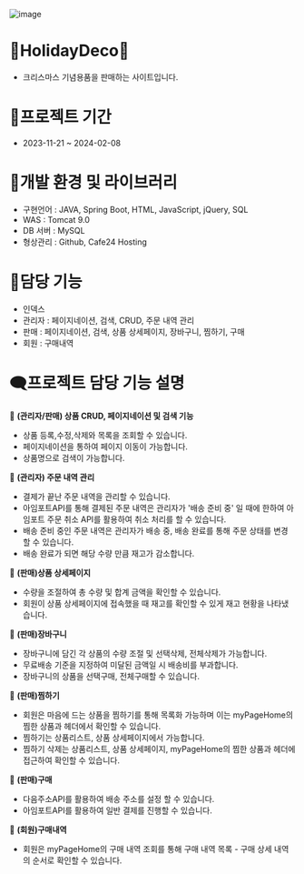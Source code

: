 

![image](https://github.com/bbooom2/HolidayDeco/assets/118744207/de460bf3-74c2-4512-949e-2afe448b35e9)

# 🎄HolidayDeco🎄
- 크리스마스 기념용품을 판매하는 사이트입니다. 


# 📅프로젝트 기간 
- 2023-11-21 ~ 2024-02-08
  

# 📂개발 환경 및 라이브러리 
- 구현언어 : JAVA, Spring Boot, HTML, JavaScript, jQuery, SQL
- WAS : Tomcat 9.0
- DB 서버 : MySQL
- 형상관리 : Github, Cafe24 Hosting
  

# 🎀담당 기능 
- 인덱스
- 관리자 : 페이지네이션, 검색, CRUD, 주문 내역 관리
- 판매 : 페이지네이션, 검색, 상품 상세페이지, 장바구니, 찜하기, 구매
- 회원 : 구매내역
  

# 🗨️프로젝트 담당 기능 설명  
📍 **(관리자/판매) 상품 CRUD, 페이지네이션 및 검색 기능**
- 상품 등록,수정,삭제와 목록을 조회할 수 있습니다.
- 페이지네이션을 통하여 페이지 이동이 가능합니다.
- 상품명으로 검색이 가능합니다.


📍 **(관리자) 주문 내역 관리** 
- 결제가 끝난 주문 내역을 관리할 수 있습니다.
- 아임포트API를 통해 결제된 주문 내역은 관리자가 '배송 준비 중' 일 때에 한하여 아임포트 주문 취소 API를 활용하여 취소 처리를 할 수 있습니다. 
- 배송 준비 중인 주문 내역은 관리자가 배송 중, 배송 완료를 통해 주문 상태를 변경할 수 있습니다.
- 배송 완료가 되면 해당 수량 만큼 재고가 감소합니다.


📍 **(판매)상품 상세페이지**     
- 수량을 조절하여 총 수량 및 합계 금액을 확인할 수 있습니다.
- 회원이 상품 상세페이지에 접속했을 때 재고를 확인할 수 있게 재고 현황을 나타냈습니다.


📍 **(판매)장바구니** 
- 장바구니에 담긴 각 상품의 수량 조절 및 선택삭제, 전체삭제가 가능합니다.
- 무료배송 기준을 지정하여 미달된 금액일 시 배송비를 부과합니다.
- 장바구니의 상품을 선택구매, 전체구매할 수 있습니다.


📍 **(판매)찜하기**
- 회원은 마음에 드는 상품을 찜하기를 통해 목록화 가능하며 이는 myPageHome의 찜한 상품과 헤더에서 확인할 수 있습니다. 
- 찜하기는 상품리스트, 상품 상세페이지에서 가능합니다.
- 찜하기 삭제는 상품리스트, 상품 상세페이지, myPageHome의 찜한 상품과 헤더에 접근하여 확인할 수 있습니다. 


📍 **(판매)구매**
- 다음주소API를 활용하여 배송 주소를 설정 할 수 있습니다.
- 아임포트API를 활용하여 일반 결제를 진행할 수 있습니다.


📍 **(회원)구매내역**
- 회원은 myPageHome의 구매 내역 조회를 통해 구매 내역 목록 - 구매 상세 내역의 순서로 확인할 수 있습니다.


